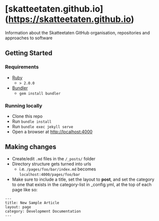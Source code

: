 # [skatteetaten.github.io] (https://skatteetaten.github.io)

Information about the Skatteetaten GitHub organisation, repositories and approaches to software

## Getting Started


### Requirements

* [Ruby](https://www.ruby-lang.org/) 
	* `> 2.0.0`
* [Bundler](http://bundler.io/) 
	* `gem install bundler`

### Running locally

* Clone this repo
* Run `bundle install`
* Run `bundle exec jekyll serve`
* Open a browser at [http://localhost:4000](http://localhost:4000)


## Making changes

* Create/edit `.md` files in the `/_posts/` folder
* Directory structure gets turned into urls
	* i.e. `/pages/foo/bar/index.md` becomes `localhost:4000/pages/foo/bar`
* Make sure to include a title, set the layout to **post**, and set the category to one that exists in the category-list in _config.yml, at the top of each page like so:
```
---
title: New Sample Article
layout: page
category: Development Documentation
---
```
